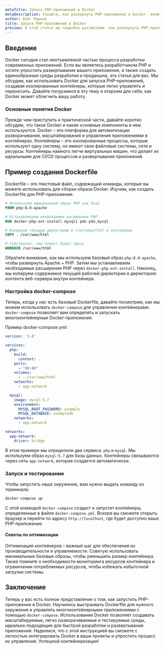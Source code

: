 ```yaml
---
metaTitle: Запуск PHP-приложений в Docker
metaDescription: Узнайте, как развернуть PHP-приложения в Docker- включая создание Dockerfile- настройку docker-compose и оптимизацию среды для разработки и продакшна
author: Олег Марков
title: Запуск PHP-приложений в Docker
preview: В этой статье мы подробно рассмотрим- как развернуть PHP-приложения в Docker. Используя пошаговые инструкции и примеры кода- вы научитесь создавать контейнеризированные среды для разработки и продакшна
---
```


## Введение

Docker сегодня стал неотъемлемой частью процесса разработки современных приложений. Если вы являетесь разработчиком PHP и хотите упростить развертывание вашего приложения, а также создать единообразные среды разработки и продакшна, эта статья для вас. Мы обсудим, как использовать Docker для запуска PHP-приложений, создавая изолированные контейнеры, которые легко управлять и переносить. Давайте погрузимся в эту тему и откроем для себя, как Docker может облегчить вашу работу.

### Основные понятия Docker

Прежде чем приступить к практической части, давайте коротко обсудим, что такое Docker и какие основные компоненты в нем используются. Docker – это платформа для автоматизации разворачивания, масштабирования и управления приложениями в контейнерах. Контейнеры – это изолированные процессы, которые используют одну систему, но имеют свои файловые системы, сети и ресурсы. Контейнеры намного легче виртуальных машин, что делает их идеальными для CI/CD процессов и развертывания приложений.

## Пример создания Dockerfile

Dockerfile – это текстовый файл, содержащий команды, которые вы можете использовать для сборки образа Docker. Изучим, как создать Dockerfile для PHP-приложения.

```dockerfile
# Используем официальный образ PHP как базу
FROM php:8.0-apache

# Устанавливаем необходимые расширения PHP
RUN docker-php-ext-install mysqli pdo pdo_mysql

# Копируем текущую директорию в /var/www/html в контейнере
COPY . /var/www/html

# Собственно, наш проект будет здесь
WORKDIR /var/www/html
```

Обратите внимание, как мы используем базовый образ `php:8.0-apache`, чтобы развернуть Apache + PHP. Затем мы устанавливаем необходимые расширения PHP через `docker-php-ext-install`. Наконец, мы копируем содержимое текущей рабочей директории в директорию контента веб-сервера внутри контейнера.

### Настройка docker-compose

Теперь, когда у нас есть базовый Dockerfile, давайте посмотрим, как мы можем использовать `docker-compose` для управления контейнерами. `docker-compose` позволяет вам определять и запускать многоконтейнерные Docker-приложения. 

Пример docker-compose.yml:

```yaml
version: '3.8'

services:
  php:
    build:
      context: .
    ports:
      - "80:80"
    volumes:
      - .:/var/www/html
    networks:
      - app-network

  mysql:
    image: mysql:5.7
    environment:
      MYSQL_ROOT_PASSWORD: example
      MYSQL_DATABASE: exampledb
    networks:
      - app-network

networks:
  app-network:
    driver: bridge
```

В этом примере мы определили два сервиса: `php` и `mysql`. Мы используем образ `mysql:5.7` для базы данных. Контейнеры связываются через сеть `app-network`, которая создается автоматически.

### Запуск и тестирование

Чтобы запустить наше окружение, вам нужно выдать команду из терминала:

```bash
docker-compose up
```

С этой командой `docker-compose` создаст и запустит контейнеры, определенные в файле `docker-compose.yml`. Вскоре вы сможете открыть браузер и перейти по адресу `http://localhost`, где будет доступно ваше PHP-приложение.

#### Советы по оптимизации

Оптимизация контейнеров – важный шаг для обеспечения их производительности и управляемости. Советую использовать минимальные базовые образы, чтобы уменьшить размер контейнера. Также помните о необходимости мониторинга ресурсов контейнера и ограничении потребляемых ресурсов, чтобы избежать избыточной загрузки системы.

## Заключение

Теперь у вас есть полное представление о том, как запустить PHP-приложение в Docker. Научились выстраивать Dockerfile для нужного окружения и управлять многоконтейнерными приложениями с помощью `docker-compose`. Использование Docker позволяет создавать масштабируемые, легко разворачиваемые и тестируемые среды, идеально подходящие для быстрой разработки и развертывания приложений. Надеемся, что с этой инструкцией вы сможете с легкостью интегрировать Docker в ваши проекты и упростить процесс их управления. Успешной контейнеризации!
